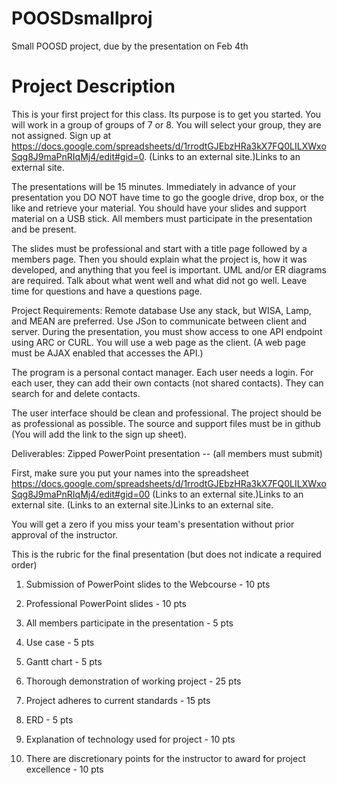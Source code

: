 # POOSDsmallproj

Small POOSD project, due by the presentation on Feb 4th


# Project Description

This is your first project for this class. Its purpose is to get you started. You will work in a group of groups of 7 or 8. You will select your group, they are not assigned. Sign up at https://docs.google.com/spreadsheets/d/1rrodtGJEbzHRa3kX7FQ0LILXWxoSqg8J9maPnRIqMj4/edit#gid=0. (Links to an external site.)Links to an external site.

The presentations will be 15 minutes. Immediately in advance of your presentation you DO NOT have time to go the google drive, drop box, or the like and retrieve your material. You should have your slides and support material on a USB stick. All members must participate in the presentation and be present.

The slides must be professional and start with a title page followed by a members page. Then you should explain what the project is, how it was developed, and anything that you feel is important. UML and/or ER diagrams are required. Talk about what went well and what did not go well. Leave time for questions and have a questions page.

Project Requirements:
Remote database
Use any stack, but WISA, Lamp, and MEAN are preferred.
Use JSon to communicate between client and server. During the presentation, you must show access to one API endpoint using ARC or CURL.
You will use a web page as the client. (A web page must be AJAX enabled that accesses the API.)

The program is a personal contact manager. Each user needs a login. For each user, they can add their own contacts (not shared contacts). They can search for and delete contacts.

The user interface should be clean and professional. The project should be as professional as possible. The source and support files must be in github (You will add the link to the sign up sheet).

Deliverables:
Zipped PowerPoint presentation -- (all members must submit)


First, make sure you put your names into the spreadsheet https://docs.google.com/spreadsheets/d/1rrodtGJEbzHRa3kX7FQ0LILXWxoSqg8J9maPnRIqMj4/edit#gid=00 (Links to an external site.)Links to an external site. (Links to an external site.)Links to an external site.

You will get a zero if you miss your team's presentation without prior approval of the instructor.

This is the rubric for the final presentation (but does not indicate a required order)

1. Submission of PowerPoint slides to the Webcourse - 10 pts

2. Professional PowerPoint slides - 10 pts

3. All members participate in the presentation - 5 pts

4. Use case - 5 pts

5. Gantt chart - 5 pts

6. Thorough demonstration of working project - 25 pts

7. Project adheres to current standards - 15 pts

8. ERD - 5 pts

9. Explanation of technology used for project - 10 pts

10. There are discretionary points for the instructor to award for project excellence - 10 pts
